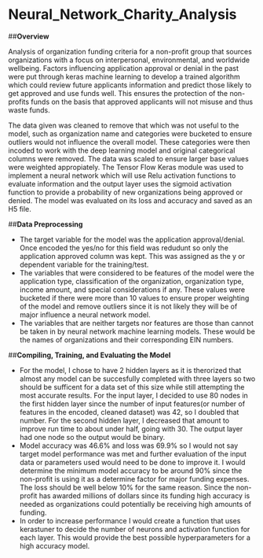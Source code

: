 # Neural_Network_Charity_Analysis

##**Overview**

Analysis of organization funding criteria for a non-profit group that sources organizations with a focus on interpersonal, environmental, and worldwide wellbeing. Factors influencing application approval or denial in the past were put through keras machine learning to develop a trained algorithm which could review future applicants information and predict those likely to get approved and use funds well. This ensures the protection of the non-profits funds on the basis that approved applicants will not misuse and thus waste funds.

The data given was cleaned to remove that which was not useful to the model, such as organization name and categories were bucketed to ensure outliers would not influence the overall model. These categories were then incoded to work with the deep learning model and original categorical columns were removed. The data was scaled to ensure larger base values were weighted appropiately. The Tensor Flow Keras module was used to implement a neural network which will use Relu activation functions to evaluate information and the output layer uses the sigmoid activation function to provide a probability of new organizations being approved or denied. The model was evaluated on its loss and accuracy and saved as an H5 file.

##**Data Preprocessing**

- The target variable for the model was the application approval/denial. Once encoded the yes/no for this field was redudunt so only the application approved column was kept. This was assigned as the y or dependent variable for the training/test.
- The variables that were considered to be features of the model were the application type, classification of the organization, organization type, income amount, and special considerations if any. These values were bucketed if there were more than 10 values to ensure proper weighting of the model and remove outliers since it is not likely they will be of major influence a neural network model. 
- The variables that are neither targets nor features are those than cannot be taken in by neural network machine learning models. These would be the names of organizations and their corresponding EIN numbers. 

##**Compiling, Training, and Evaluating the Model**
- For the model, I chose to have 2 hidden layers as it is therorized that almost any model can be succesfully completed with three layers so two should be sufficent for a data set of this size while still attempting the most accurate results. For the input layer, I decided to use 80 nodes in the first hidden layer since the number of input features(or number of features in the encoded, cleaned dataset) was 42, so I doubled that number. For the second hidden layer, I decreased that amount to improve run time to about under half, going with 30. The output layer had one node so the output would be binary. 
- Model accuracy was 46.6% and loss was 69.9% so I would not say target model performance was met and further evaluation of the input data or parameters used would need to be done to improve it. I would determine the minimum model accuracy to be around 90% since the non-profit is using it as a determine factor for major funding expenses. The loss should be well below 10% for the same reason. Since the non-profit has awarded millions of dollars since its funding high accuracy is needed as organizations could potentially be receiving high amounts of funding. 
- In order to increase performance I would create a function that uses kerastuner to decide the number of neurons and activation function for each layer. This would provide the best possible hyperparameters for a high accuracy model. 
